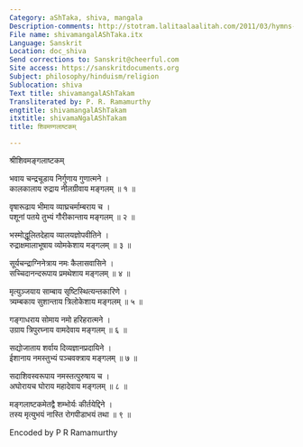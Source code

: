 ```yaml
---
Category: aShTaka, shiva, mangala
Description-comments: http://stotram.lalitaalaalitah.com/2011/03/hymns-to-shiva-shivamangalashtaka.html
File name: shivamangalAShTaka.itx
Language: Sanskrit
Location: doc_shiva
Send corrections to: Sanskrit@cheerful.com
Site access: https://sanskritdocuments.org
Subject: philosophy/hinduism/religion
Sublocation: shiva
Text title: shivamangalAShTakam
Transliterated by: P. R. Ramamurthy
engtitle: shivamangalAShTakam
itxtitle: shivamaNgalAShTakam
title: शिवमण्गलाष्टकम्

---
```

  
 श्रीशिवमङ्गलाष्टकम्   
  
भवाय चन्द्रचूडाय निर्गुणाय गुणात्मने ।  
कालकालाय रुद्राय नीलग्रीवाय मङ्गलम् ॥ १ ॥  
  
वृषारूढाय भीमाय व्याघ्रचर्माम्बराय च ।  
पशूनां पतये तुभ्यं गौरीकान्ताय मङ्गलम् ॥ २ ॥  
  
भस्मोद्धूलितदेहाय व्यालयज्ञोपवीतिने ।  
रुद्राक्षमालाभूषाय व्योमकेशाय मङ्गलम् ॥ ३ ॥  
  
सूर्यचन्द्राग्निनेत्राय नमः कैलासवासिने ।  
सच्चिदानन्दरूपाय प्रमथेशाय मङ्गलम् ॥ ४ ॥  
  
मृत्युञ्जयाय साम्बाय सृष्टिस्थित्यन्तकारिणे ।  
त्र्यम्बकाय सुशान्ताय त्रिलोकेशाय मङ्गलम् ॥ ५ ॥  
  
गङ्गाधराय सोमाय नमो हरिहरात्मने ।  
उग्राय त्रिपुरघ्नाय वामदेवाय मङ्गलम् ॥ ६ ॥  
  
सद्योजाताय शर्वाय दिव्यज्ञानप्रदायिने ।  
ईशानाय नमस्तुभ्यं पञ्चवक्त्राय मङ्गलम् ॥ ७ ॥  
  
सदाशिवस्वरूपाय नमस्तत्पुरुषाय च ।  
अघोरायच घोराय महादेवाय मङ्गलम् ॥ ८ ॥  
  
मङ्गलाष्टकमेतद्वै शम्भोर्यः कीर्तयेद्दिने ।  
तस्य मृत्युभयं नास्ति रोगपीडाभयं तथा ॥ ९ ॥   
  
Encoded by P R Ramamurthy  
  
